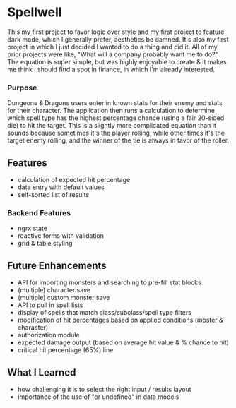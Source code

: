 # Spellwell

This my first project to favor logic over style and my first project to feature dark mode, which I generally prefer, aesthetics be damned. It's also my first project in which I just decided I wanted to do a thing and did it. All of my prior projects were like, "What will a company probably want me to do?" The equation is super simple, but was highly enjoyable to create & it makes me think I should find a spot in finance, in which I'm already interested.

### Purpose
Dungeons & Dragons users enter in known stats for their enemy and stats for their character. The application then runs a calculation to determine which spell type has the highest percentage chance (using a fair 20-sided die) to hit the target. This is a slightly more complicated equation than it sounds because sometimes it's the player rolling, while other times it's the target enemy rolling, and the winner of the tie is always in favor of the roller. 

## Features
- calculation of expected hit percentage
- data entry with default values
- self-sorted list of results

### Backend Features
- ngrx state
- reactive forms with validation
- grid & table styling

## Future Enhancements
- API for importing monsters and searching to pre-fill stat blocks
- (multiple) character save
- (multiple) custom monster save
- API to pull in spell lists
- display of spells that match class/subclass/spell type filters
- modification of hit percentages based on applied conditions (moster & character)
- authorization module
- expected damage output (based on average hit value & % chance to hit)
- critical hit percentage (65%) line

## What I Learned
- how challenging it is to select the right input / results layout
- importance of the use of "or undefined" in data models
